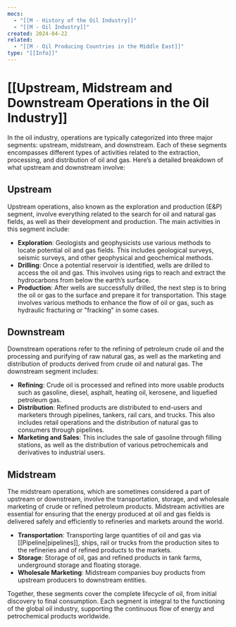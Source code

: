 ```yaml
---
mocs:
  - "[[M - History of the Oil Industry]]"
  - "[[M - Oil Industry]]"
created: 2024-04-22
related:
  - "[[M - Oil Producing Countries in the Middle East]]"
type: "[[Info]]"
---
```

# [[Upstream, Midstream and Downstream Operations in the Oil Industry]]

In the oil industry, operations are typically categorized into three major segments: upstream, midstream, and downstream. Each of these segments encompasses different types of activities related to the extraction, processing, and distribution of oil and gas. Here’s a detailed breakdown of what upstream and downstream involve:

## Upstream

Upstream operations, also known as the exploration and production (E&P) segment, involve everything related to the search for oil and natural gas fields, as well as their development and production. The main activities in this segment include:

- **Exploration**: Geologists and geophysicists use various methods to locate potential oil and gas fields. This includes geological surveys, seismic surveys, and other geophysical and geochemical methods.
- **Drilling**: Once a potential reservoir is identified, wells are drilled to access the oil and gas. This involves using rigs to reach and extract the hydrocarbons from below the earth’s surface.
- **Production**: After wells are successfully drilled, the next step is to bring the oil or gas to the surface and prepare it for transportation. This stage involves various methods to enhance the flow of oil or gas, such as hydraulic fracturing or "fracking" in some cases.

## Downstream

Downstream operations refer to the refining of petroleum crude oil and the processing and purifying of raw natural gas, as well as the marketing and distribution of products derived from crude oil and natural gas. The downstream segment includes:

- **Refining**: Crude oil is processed and refined into more usable products such as gasoline, diesel, asphalt, heating oil, kerosene, and liquefied petroleum gas.
- **Distribution**: Refined products are distributed to end-users and marketers through pipelines, tankers, rail cars, and trucks. This also includes retail operations and the distribution of natural gas to consumers through pipelines.
- **Marketing and Sales**: This includes the sale of gasoline through filling stations, as well as the distribution of various petrochemicals and derivatives to industrial users.

## Midstream

The midstream operations, which are sometimes considered a part of upstream or downstream, involve the transportation, storage, and wholesale marketing of crude or refined petroleum products. Midstream activities are essential for ensuring that the energy produced at oil and gas fields is delivered safely and efficiently to refineries and markets around the world.

- **Transportation**: Transporting large quantities of oil and gas via [[Pipeline|pipelines]], ships, rail or trucks from the production sites to the refineries and of refined products to the markets.
- **Storage**: Storage of oil, gas and refined products in tank farms, underground storage and floating storage.
- **Wholesale Marketing**: Midstream companies buy products from upstream producers to downstream entities.

Together, these segments cover the complete lifecycle of oil, from initial discovery to final consumption. Each segment is integral to the functioning of the global oil industry, supporting the continuous flow of energy and petrochemical products worldwide.